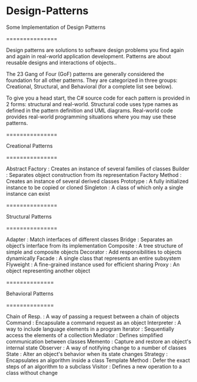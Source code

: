 Design-Patterns
===============

Some Implementation of Design Patterns

===============

Design patterns are solutions to software design problems you find again and again in real-world application development. Patterns are about reusable designs and interactions of objects..

The 23 Gang of Four (GoF) patterns are generally considered the foundation for all other patterns. They are categorized in three groups: Creational, Structural, and Behavioral (for a complete list see below).

To give you a head start, the C# source code for each pattern is provided in 2 forms: structural and real-world. Structural code uses type names as defined in the pattern definition and UML diagrams. Real-world code provides real-world programming situations where you may use these patterns.

===============

Creational Patterns

===============

Abstract Factory : Creates an instance of several families of classes
Builder : Separates object construction from its representation
Factory Method : Creates an instance of several derived classes
Prototype : A fully initialized instance to be copied or cloned
Singleton : A class of which only a single instance can exist
  
===============

Structural Patterns

===============
  
Adapter : Match interfaces of different classes
Bridge : Separates an object’s interface from its implementation
Composite : A tree structure of simple and composite objects
Decorator : Add responsibilities to objects dynamically
Facade	 : A single class that represents an entire subsystem
Flyweight : A fine-grained instance used for efficient sharing
Proxy : An object representing another object  

==============

Behavioral Patterns

==============

Chain of Resp. : A way of passing a request between a chain of objects
Command : Encapsulate a command request as an object
Interpreter : A way to include language elements in a program
Iterator : Sequentially access the elements of a collection
Mediator : Defines simplified communication between classes
Memento	: Capture and restore an object's internal state
Observer : A way of notifying change to a number of classes
State :	Alter an object's behavior when its state changes
Strategy : Encapsulates an algorithm inside a class
Template Method : Defer the exact steps of an algorithm to a subclass
Visitor	: Defines a new operation to a class without change
